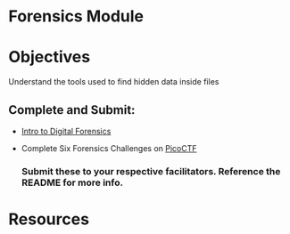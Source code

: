# Forensics Module
  
# Objectives
Understand the tools used to find hidden data inside files
## Complete and Submit:
+ [Intro to Digital Forensics](https://tryhackme.com/room/introdigitalforensics)
+ Complete Six Forensics Challenges on [PicoCTF](https://picoctf.com/)

  ### Submit these to your respective facilitators. Reference the README for more info. 

# Resources
